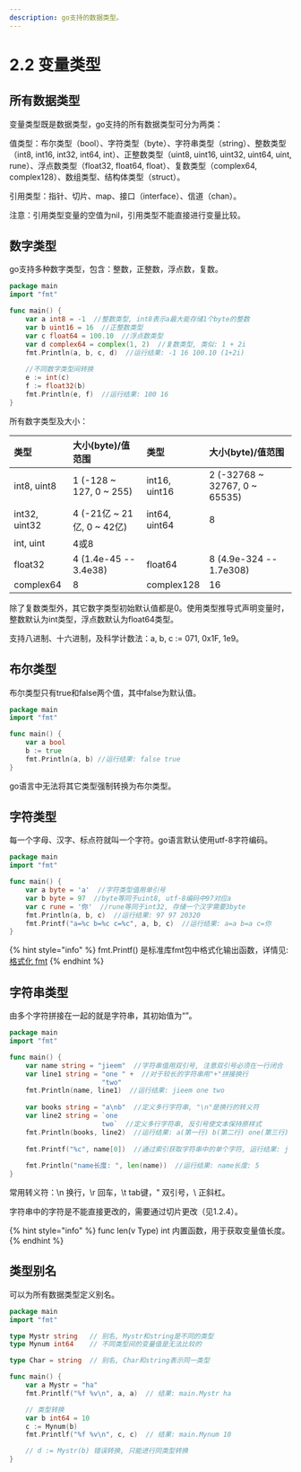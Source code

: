 ```yaml
---
description: go支持的数据类型。
---
```


# 2.2 变量类型

## 所有数据类型

变量类型既是数据类型，go支持的所有数据类型可分为两类：

值类型：布尔类型（bool）、字符类型（byte）、字符串类型（string）、整数类型（int8, int16, int32, int64, int）、正整数类型（uint8, uint16, uint32, uint64, uint, rune）、浮点数类型（float32, float64, float）、复数类型（complex64, complex128）、数组类型、结构体类型（struct）。

引用类型：指针、切片、map、接口（interface）、信道（chan）。

注意：引用类型变量的空值为nil，引用类型不能直接进行变量比较。

## 数字类型

go支持多种数字类型，包含：整数，正整数，浮点数，复数。

```go
package main
import "fmt"

func main() {
    var a int8 = -1  //整数类型, int8表示a最大能存储1个byte的整数
    var b uint16 = 16  //正整数类型
    var c float64 = 100.10  //浮点数类型
    var d complex64 = complex(1, 2)  //复数类型, 类似: 1 + 2i
    fmt.Println(a, b, c, d)  //运行结果: -1 16 100.10 (1+2i)
    
    //不同数字类型间转换
    e := int(c)
    f := float32(b)
    fmt.Println(e, f)  //运行结果: 100 16
}
```

所有数字类型及大小：

| 类型 | 大小\(byte\)/值范围 | 类型 | 大小\(byte\)/值范围 |
| :--- | :--- | :--- | :--- |
| int8, uint8 | 1 \(-128 ~ 127,  0 ~ 255\) | int16, uint16 | 2 \(-32768 ~ 32767, 0 ~ 65535\) |
| int32, uint32 | 4 \(-21亿 ~ 21亿, 0 ~ 42亿\) | int64, uint64 | 8 |
| int, uint | 4或8 |  |  |
| float32 | 4 \(1.4e-45 -- 3.4e38\) | float64 | 8 \(4.9e-324 -- 1.7e308\) |
| complex64 | 8 | complex128 | 16 |

除了复数类型外，其它数字类型初始默认值都是0。使用类型推导式声明变量时，整数默认为int类型，浮点数默认为float64类型。

支持八进制、十六进制，及科学计数法：a, b, c := 071, 0x1F, 1e9。

## 布尔类型

布尔类型只有true和false两个值，其中false为默认值。

```go
package main
import "fmt"

func main() {
    var a bool
    b := true
    fmt.Println(a, b) //运行结果: false true
}
```

go语言中无法将其它类型强制转换为布尔类型。

## 字符类型

每一个字母、汉字、标点符就叫一个字符。go语言默认使用utf-8字符编码。

```go
package main
import "fmt"

func main() {
    var a byte = 'a'  //字符类型值用单引号
    var b byte = 97  //byte等同于uint8, utf-8编码中97对应a
    var c rune = '你'  //rune等同于int32, 存储一个汉字需要3byte
    fmt.Println(a, b, c)  //运行结果: 97 97 20320
    fmt.Printf("a=%c b=%c c=%c", a, b, c)  //运行结果: a=a b=a c=你
}
```

{% hint style="info" %}
fmt.Printf\(\) 是标准库fmt包中格式化输出函数，详情见: [格式化 fmt](../../packages/1-wen-ben-bao/1.1-ge-shi-hua-fmt.md)
{% endhint %}

## 字符串类型

由多个字符拼接在一起的就是字符串，其初始值为“”。

```go
package main
import "fmt"

func main() {
    var name string = "jieem"  //字符串值用双引号, 注意双引号必须在一行闭合
    var line1 string = "one " +  //对于较长的字符串用"+"拼接换行
                       "two"
    fmt.Println(name, line1)  //运行结果: jieem one two
    
    var books string = "a\nb"  //定义多行字符串, "\n"是换行的转义符
    var line2 string = `one 
                       two`  //定义多行字符串, 反引号使文本保持原样式
    fmt.Println(books, line2)  //运行结果: a(第一行) b(第二行) one(第三行) two(第四行)
    
    fmt.Printf("%c", name[0])  //通过索引获取字符串中的单个字符, 运行结果: j
    
    fmt.Println("name长度: ", len(name))  //运行结果: name长度: 5
}
```

常用转义符：\n 换行，\r 回车，\t tab键，\" 双引号，\\ 正斜杠。

字符串中的字符是不能直接更改的，需要通过切片更改（见1.2.4）。

{% hint style="info" %}
func len\(v Type\) int 内置函数，用于获取变量值长度。
{% endhint %}

## 类型别名

可以为所有数据类型定义别名。

```go
package main
import "fmt"

type Mystr string   // 别名, Mystr和string是不同的类型
type Mynum int64    // 不同类型间的变量值是无法比较的

type Char = string  // 别名, Char和string表示同一类型

func main() {
    var a Mystr = "ha"
    fmt.Printlf("%f %v\n", a, a)  // 结果: main.Mystr ha

    // 类型转换
    var b int64 = 10
    c := Mynum(b)
    fmt.Printlf("%f %v\n", c, c)  // 结果: main.Mynum 10

    // d := Mystr(b) 错误转换, 只能进行同类型转换
}
```
